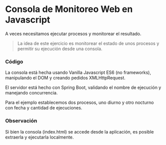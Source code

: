 # Consola de Monitoreo Web en Javascript

A veces necesitamos ejecutar procesos y monitorear el resultado.

> La idea de este ejercicio es 
> monitorear el estado de unos procesos 
> y permitir su ejecución desde una consola.

### Código

La consola está hecha usando Vanilla Javascript ES6 (no frameworks), manipulando el DOM y creando pedidos XMLHttpRequest.

El servidor está hecho con Spring Boot, validando el nombre de ejecución y manejando concurrencia.

Para el ejemplo establecemos dos procesos, uno diurno y otro nocturno con fecha y cantidad de ejecuciones.

### Observación

Si bien la consola (index.html) se accede desde la aplicación, es posible extraerla y ejecutarla localmente.
